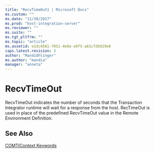 ```yaml
---
title: "RecvTimeOut1 | Microsoft Docs"
ms.custom: ""
ms.date: "11/30/2017"
ms.prod: "host-integration-server"
ms.reviewer: ""
ms.suite: ""
ms.tgt_pltfrm: ""
ms.topic: "article"
ms.assetid: e1dc4561-7051-4e0a-a9f5-a61cfdb929e8
caps.latest.revision: 3
author: "MandiOhlinger"
ms.author: "mandia"
manager: "anneta"
---
```

# RecvTimeOut
RecvTimeOut indicates the number of seconds that the Transaction Integrator runtime will wait for a response from the host. RecTimeOut is used in place of the predefined RecvTimeOut value in the Remote Environment Definition.  
  
## See Also  
 [COMTIContext Keywords](../core/comticontext-keywords1.md)